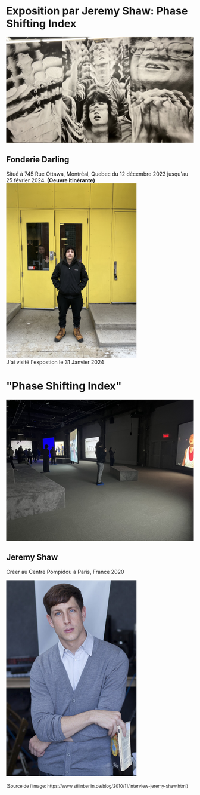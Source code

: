 # Exposition par Jeremy Shaw: Phase Shifting Index
<img width="800" src="media/phase_shifting_mur.JPG">

<br>

## Fonderie Darling

Situé à 745 Rue Ottawa, Montréal, Quebec du 12 décembre 2023 jusqu'au 25 février 2024. **(Oeuvre itinérante)**
<img width="350" src="media/entree_fonderie_Darling.png">
<br>
J'ai visité l'expostion le 31 Janvier 2024
<br>

# "Phase Shifting Index"
<img width="650" src="media/ensemble_oeuvre.png">

## Jeremy Shaw
Créer au Centre Pompidou à Paris, France 2020

<img width="350" src="media/jeremy_shaw.jpg">
<p> <small> (Source de l'image: https://www.stilinberlin.de/blog/2010/11/interview-jeremy-shaw.html) </small> </p>
<br>


